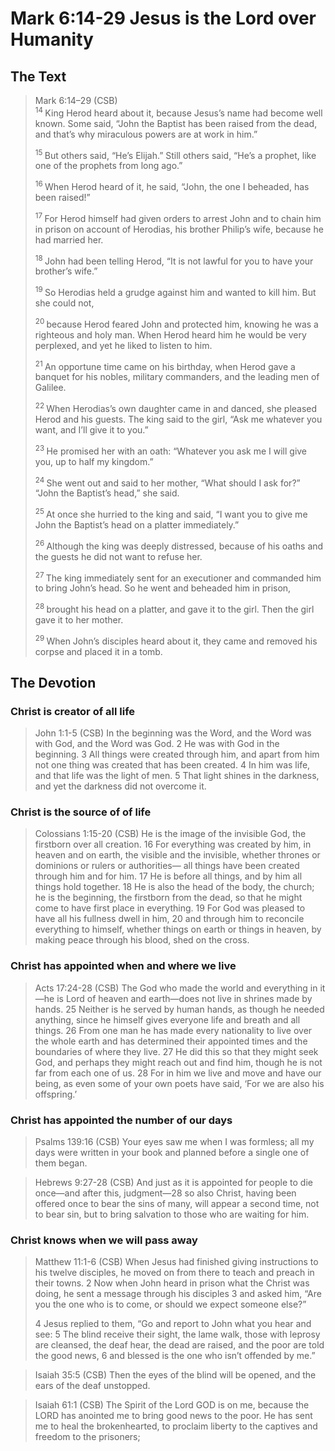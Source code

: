# Mark 6:14-29 Jesus is the Lord over Humanity

## The Text

>Mark 6:14–29 (CSB)  
><sup> 14 </sup> King Herod heard about it, because Jesus’s name had become well known. Some said, “John the Baptist has been raised from the dead, and that’s why miraculous powers are at work in him.” 
>
><sup> 15 </sup> But others said, “He’s Elijah.” Still others said, “He’s a prophet, like one of the prophets from long ago.” 
>
><sup> 16 </sup> When Herod heard of it, he said, “John, the one I beheaded, has been raised!” 
>
><sup> 17 </sup> For Herod himself had given orders to arrest John and to chain him in prison on account of Herodias, his brother Philip’s wife, because he had married her. 
>
><sup> 18 </sup> John had been telling Herod, “It is not lawful for you to have your brother’s wife.” 
>
><sup> 19 </sup> So Herodias held a grudge against him and wanted to kill him. But she could not, 
>
><sup> 20 </sup> because Herod feared John and protected him, knowing he was a righteous and holy man. When Herod heard him he would be very perplexed, and yet he liked to listen to him. 
>
><sup> 21 </sup> An opportune time came on his birthday, when Herod gave a banquet for his nobles, military commanders, and the leading men of Galilee. 
>
><sup> 22 </sup> When Herodias’s own daughter came in and danced, she pleased Herod and his guests. The king said to the girl, “Ask me whatever you want, and I’ll give it to you.” 
>
><sup> 23 </sup> He promised her with an oath: “Whatever you ask me I will give you, up to half my kingdom.” 
>
><sup> 24 </sup> She went out and said to her mother, “What should I ask for?” “John the Baptist’s head,” she said. 
>
><sup> 25 </sup> At once she hurried to the king and said, “I want you to give me John the Baptist’s head on a platter immediately.” 
>
><sup> 26 </sup> Although the king was deeply distressed, because of his oaths and the guests he did not want to refuse her. 
>
><sup> 27 </sup> The king immediately sent for an executioner and commanded him to bring John’s head. So he went and beheaded him in prison, 
>
><sup> 28 </sup> brought his head on a platter, and gave it to the girl. Then the girl gave it to her mother. 
>
><sup> 29 </sup> When John’s disciples heard about it, they came and removed his corpse and placed it in a tomb.

## The Devotion

### Christ is creator of all life

>John 1:1-5 (CSB) In the beginning was the Word, and the Word was with God, and the Word was God. 2 He was with God in the beginning. 3 All things were created through him, and apart from him not one thing was created that has been created. 4 In him was life, and that life was the light of men. 5 That light shines in the darkness, and yet the darkness did not overcome it.

### Christ is the source of of life

>Colossians 1:15-20 (CSB) He is the image of the invisible God,
the firstborn over all creation.
16 For everything was created by him,
in heaven and on earth,
the visible and the invisible,
whether thrones or dominions
or rulers or authorities—
all things have been created through him and for him.
17 He is before all things,
and by him all things hold together.
18 He is also the head of the body, the church;
he is the beginning,
the firstborn from the dead,
so that he might come to have
first place in everything.
19 For God was pleased to have
all his fullness dwell in him,
20 and through him to reconcile
everything to himself,
whether things on earth or things in heaven,
by making peace
through his blood, shed on the cross.

### Christ has appointed when and where we live

>Acts 17:24-28 (CSB) The God who made the world and everything in it—he is Lord of heaven and earth—does not live in shrines made by hands. 25 Neither is he served by human hands, as though he needed anything, since he himself gives everyone life and breath and all things. 26 From one man he has made every nationality to live over the whole earth and has determined their appointed times and the boundaries of where they live. 27 He did this so that they might seek God, and perhaps they might reach out and find him, though he is not far from each one of us. 28 For in him we live and move and have our being, as even some of your own poets have said, ‘For we are also his offspring.’

### Christ has appointed the number of our days

>Psalms 139:16 (CSB) Your eyes saw me when I was formless;
all my days were written in your book and planned
before a single one of them began.

>Hebrews 9:27-28 (CSB) And just as it is appointed for people to die once—and after this, judgment—28 so also Christ, having been offered once to bear the sins of many, will appear a second time, not to bear sin, but to bring salvation to those who are waiting for him.

### Christ knows when we will pass away

>Matthew 11:1-6 (CSB) When Jesus had finished giving instructions to his twelve disciples, he moved on from there to teach and preach in their towns. 2 Now when John heard in prison what the Christ was doing, he sent a message through his disciples 3 and asked him, “Are you the one who is to come, or should we expect someone else?”
>
>4 Jesus replied to them, “Go and report to John what you hear and see: 5 The blind receive their sight, the lame walk, those with leprosy are cleansed, the deaf hear, the dead are raised, and the poor are told the good news, 6 and blessed is the one who isn’t offended by me.”

>Isaiah 35:5 (CSB) Then the eyes of the blind will be opened,
and the ears of the deaf unstopped.

>Isaiah 61:1 (CSB) The Spirit of the Lord GOD is on me,
because the LORD has anointed me
to bring good news to the poor.
He has sent me to heal the brokenhearted,
to proclaim liberty to the captives
and freedom to the prisoners;

